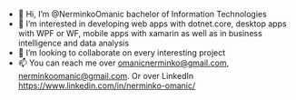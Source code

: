 - 👋 Hi, I’m @NerminkoOmanic bachelor of Information Technologies
- 👀 I’m interested in developing web apps with dotnet.core, desktop apps with WPF or WF, mobile apps with xamarin as well as in business intelligence and data analysis
- 💞️ I’m looking to collaborate on every interesting project
- 📫 You can reach me over omanicnerminko@gmail.com, nerminkoomanic@gmail.com. Or over LinkedIn https://www.linkedin.com/in/nerminko-omanic/

<!---
NerminkoOmanic/NerminkoOmanic is a ✨ special ✨ repository because its `README.md` (this file) appears on your GitHub profile.
You can click the Preview link to take a look at your changes.
--->
